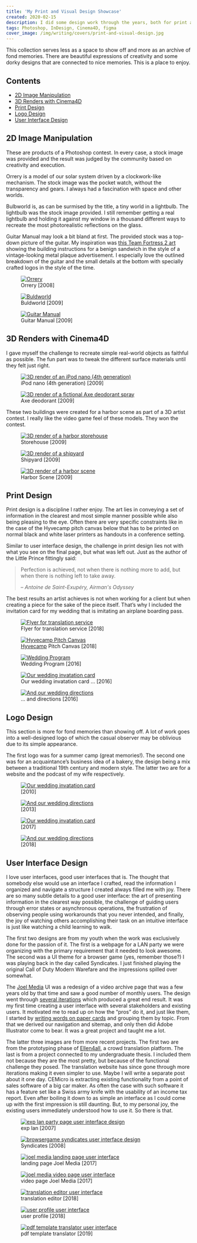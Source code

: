 ```yaml
---
title: 'My Print and Visual Design Showcase'
created: 2020-02-15
description: I did some design work through the years, both for print and web, that I still treasure
tags: Photoshop, InDesign, Cinema4D, figma
cover_image: /img/writing/covers/print-and-visual-design.jpg
---
```


This collection serves less as a space to show off and more as an archive of fond memories. There are beautiful expressions of creativity and some dorky designs that are connected to nice memories. This is a place to enjoy.

## Contents

- [2D Image Manipulation](#2d-image-manipulation)
- [3D Renders with Cinema4D](#3d-renders-with-cinema4d)
- [Print Design](#print-design)
- [Logo Design](#logo-design)
- [User Interface Design](#user-interface-design)

## 2D Image Manipulation

These are products of a Photoshop contest. In every case, a stock image was provided and the result was judged by the community based on creativity and execution.

Orrery is a model of our solar system driven by a clockwork-like mechanism. The stock image was the pocket watch, without the transparency and gears. I always had a fascination with space and other worlds.

Bulbworld is, as can be surmised by the title, a tiny world in a lightbulb. The lightbulb was the stock image provided. I still remember getting a real lightbulb and holding it against my window in a thousand different ways to recreate the most photorealistic reflections on the glass.

Guitar Manual may look a bit bland at first. The provided stock was a top-down picture of the guitar. My inspiration was [this Team Fortress 2 art](https://wiki.teamfortress.com/wiki/Sandvich/de#/media/File:Meetthesandvich4.PNG) showing the building instructions for a benign sandwich in the style of a vintage-looking metal plaque advertisement. I especially love the outlined breakdown of the guitar and the small details at the bottom with specially crafted logos in the style of the time.

<div class="flex items-stretch justify-around flex-wrap md:flex-nowrap my-6">
  <figure class="w-full md:w-auto">
    <a href="/img/writing/print-visual-design/2d-orrery.jpg">
      <img
        class="md:max-h-64 rounded inline-block shadow"
        src="/img/writing/print-visual-design/2d-orrery-480.jpg"
        srcset="/img/writing/print-visual-design/2d-orrery-480.jpg 480w, /img/writing/print-visual-design/2d-orrery-640.jpg 640w, /img/writing/print-visual-design/2d-orrery-960.jpg 960w, /img/writing/print-visual-design/2d-orrery.jpg"
        alt="Orrery"
      />
    </a>
    <figcaption>Orrery [2008]</figcaption>
  </figure>
  <figure class="w-full md:w-auto mt-3 md:mt-0 md:ml-3">
    <a href="/img/writing/print-visual-design/2d-bulbworld.jpg">
      <img
        class="md:max-h-64 rounded inline-block shadow"
        src="/img/writing/print-visual-design/2d-bulbworld-480.jpg"
        srcset="/img/writing/print-visual-design/2d-bulbworld-480.jpg 480w, /img/writing/print-visual-design/2d-bulbworld-640.jpg 640w, /img/writing/print-visual-design/2d-bulbworld-960.jpg 960w, /img/writing/print-visual-design/2d-bulbworld.jpg"
        alt="Buldworld"
      />
    </a>
    <figcaption>Buldworld [2009]</figcaption>
  </figure>
  <figure class="w-full md:w-auto mt-3 md:mt-0 md:ml-3">
    <a href="/img/writing/print-visual-design/2d-guitar-manual.jpg">
      <img
        class="md:max-h-64 rounded inline-block shadow"
        src="/img/writing/print-visual-design/2d-guitar-manual-480.jpg"
        srcset="/img/writing/print-visual-design/2d-guitar-manual-480.jpg 480w, /img/writing/print-visual-design/2d-guitar-manual-640.jpg 640w, /img/writing/print-visual-design/2d-guitar-manual-960.jpg 960w, /img/writing/print-visual-design/2d-guitar-manual.jpg"
        alt="Guitar Manual"
      />
    </a>
    <figcaption>Guitar Manual [2009]</figcaption>
  </figure>
</div>

## 3D Renders with Cinema4D

I gave myself the challenge to recreate simple real-world objects as faithful as possible. The fun part was to tweak the different surface materials until they felt just right.

<div class="flex items-stretch justify-around flex-wrap md:flex-nowrap my-6">
  <figure class="w-full md:w-auto">
    <a href="/img/writing/print-visual-design/3d-ipod-nano.jpg">
      <img
        class="md:max-h-64 rounded inline-block shadow"
        src="/img/writing/print-visual-design/3d-ipod-nano-480.jpg"
        srcset="/img/writing/print-visual-design/3d-ipod-nano-480.jpg 480w, /img/writing/print-visual-design/3d-ipod-nano-640.jpg 640w, /img/writing/print-visual-design/3d-ipod-nano-960.jpg 960w, /img/writing/print-visual-design/3d-ipod-nano.jpg"
        alt="3D render of an iPod nano (4th generation)"
      />
    </a>
    <figcaption>iPod nano (4th generation) [2009]</figcaption>
  </figure>
  <figure class="w-full md:w-auto mt-3 md:mt-0 md:ml-3">
    <a href="/img/writing/print-visual-design/3d-axe-deodorant.jpg">
      <img
        class="md:max-h-64 rounded inline-block shadow"
        src="/img/writing/print-visual-design/3d-axe-deodorant-480.jpg"
        srcset="/img/writing/print-visual-design/3d-axe-deodorant-480.jpg 480w, /img/writing/print-visual-design/3d-axe-deodorant-640.jpg 640w, /img/writing/print-visual-design/3d-axe-deodorant-960.jpg 960w, /img/writing/print-visual-design/3d-axe-deodorant.jpg"
        alt="3D render of a fictional Axe deodorant spray"
      />
    </a>
    <figcaption>Axe deodorant [2009]</figcaption>
  </figure>
</div>

These two buildings were created for a harbor scene as part of a 3D artist contest. I really like the video game feel of these models. They won the contest.

<div class="flex items-stretch justify-around flex-wrap md:flex-nowrap my-6">
  <figure class="w-full md:w-auto">
    <a href="/img/writing/print-visual-design/3d-harbor-storehouse.jpg">
      <img
        class="md:max-h-64 rounded inline-block shadow"
        src="/img/writing/print-visual-design/3d-harbor-storehouse-480.jpg"
        srcset="/img/writing/print-visual-design/3d-harbor-storehouse-480.jpg 480w, /img/writing/print-visual-design/3d-harbor-storehouse-640.jpg 640w, /img/writing/print-visual-design/3d-harbor-storehouse-960.jpg 960w, /img/writing/print-visual-design/3d-harbor-storehouse.jpg"
        alt="3D render of a harbor storehouse"
      />
    </a>
    <figcaption>Storehouse [2009]</figcaption>
  </figure>
  <figure class="w-full md:w-auto mt-3 md:mt-0 md:ml-3">
    <a href="/img/writing/print-visual-design/3d-harbor-shipyard.jpg">
      <img
        class="md:max-h-64 rounded inline-block shadow"
        src="/img/writing/print-visual-design/3d-harbor-shipyard-480.jpg"
        srcset="/img/writing/print-visual-design/3d-harbor-shipyard-480.jpg 480w, /img/writing/print-visual-design/3d-harbor-shipyard-640.jpg 640w, /img/writing/print-visual-design/3d-harbor-shipyard-960.jpg 960w, /img/writing/print-visual-design/3d-harbor-shipyard.jpg"
        alt="3D render of a shipyard"
      />
    </a>
    <figcaption>Shipyard [2009]</figcaption>
  </figure>
  <figure class="w-full md:w-auto mt-3 md:mt-0 md:ml-3">
    <a href="/img/writing/print-visual-design/3d-harbor-scene.jpg">
      <img
        class="md:max-h-64 rounded inline-block shadow"
        src="/img/writing/print-visual-design/3d-harbor-scene-480.jpg"
        srcset="/img/writing/print-visual-design/3d-harbor-scene-480.jpg 480w, /img/writing/print-visual-design/3d-harbor-scene-640.jpg 640w, /img/writing/print-visual-design/3d-harbor-scene-960.jpg 960w, /img/writing/print-visual-design/3d-harbor-scene.jpg"
        alt="3D render of a harbor scene"
      />
    </a>
    <figcaption>Harbor Scene [2009]</figcaption>
  </figure>
</div>

<!-- This work in progress render of a futuristic space ship comes with a turret animation. Even though the animation is very simple I had great fun tweaking it until it felt just right inconveying the mass and recoil of each shot.

<div class="flex items-stretch justify-around flex-wrap md:flex-nowrap my-6">
  <figure class="w-full md:w-auto">
    <a href="/img/writing/print-visual-design/3d-spaceship-feme.jpg">
      <img
        class="max-h-64 rounded inline-block shadow"
        src="/img/writing/print-visual-design/3d-spaceship-feme-480.jpg"
        srcset="/img/writing/print-visual-design/3d-spaceship-feme-480.jpg 480w, /img/writing/print-visual-design/3d-spaceship-feme-640.jpg 640w, /img/writing/print-visual-design/3d-spaceship-feme.jpg"
        alt="3D render of a work in progress spaceship"
      />
    </a>
    <figcaption>Spaceship WIP [2009]</figcaption>
  </figure>
  <figure class="w-full md:w-auto ml-3">
    <a href="/img/writing/print-visual-design/3d-turret-animation.gif">
      <img
        class="max-h-64 rounded inline-block shadow"
        src="/img/writing/print-visual-design/3d-turret-animation.gif"
        alt="3D animation of a turret"
      />
    </a>
    <figcaption>Turret Animation [2009]</figcaption>
  </figure>
</div> -->

## Print Design

Print design is a discipline I rather enjoy. The art lies in conveying a set of information in the clearest and most simple manner possible while also being pleasing to the eye. Often there are very specific constraints like in the case of the Hyvecamp pitch canvas below that has to be printed on normal black and white laser printers as handouts in a conference setting.

Similar to user interface design, the challenge in print design lies not with what you see on the final page, but what was left out. Just as the author of the Little Prince fittingly said:

> Perfection is achieved, not when there is nothing more to add, but when there is nothing left to take away.
>
> – _Antoine de Saint-Exupéry, Airman's Odyssey_

The best results an artist achieves is not when working for a client but when creating a piece for the sake of the piece itself. That’s why I included the invitation card for my wedding that is imitating an airplane boarding pass.

<div class="flex items-stretch justify-around flex-wrap md:flex-nowrap my-6">
  <figure class="w-full md:w-auto">
    <a href="/img/writing/print-visual-design/print-ellen4all-flyer.jpg">
      <img
        class="max-h-64 rounded inline-block shadow"
        src="/img/writing/print-visual-design/print-ellen4all-flyer-480.jpg"
        srcset="/img/writing/print-visual-design/print-ellen4all-flyer-480.jpg 480w, /img/writing/print-visual-design/print-ellen4all-flyer-640.jpg 640w, /img/writing/print-visual-design/print-ellen4all-flyer.jpg"
        alt="Flyer for translation service"
      />
    </a>
    <figcaption>Flyer for translation service [2018]</figcaption>
  </figure>
  <figure class="w-full md:w-auto mt-3 md:mt-0 md:ml-3">
    <a href="/img/writing/print-visual-design/print-hyvecamp-pitch-canvas.jpg">
      <img
        class="max-h-64 rounded inline-block shadow"
        src="/img/writing/print-visual-design/print-hyvecamp-pitch-canvas-480.jpg"
        srcset="/img/writing/print-visual-design/print-hyvecamp-pitch-canvas-480.jpg 480w, /img/writing/print-visual-design/print-hyvecamp-pitch-canvas-640.jpg 640w, /img/writing/print-visual-design/print-hyvecamp-pitch-canvas.jpg"
        alt="Hyvecamp Pitch Canvas"
      />
    </a>
    <figcaption><a href="http://www.hyvecamp.com/">Hyvecamp</a> Pitch Canvas [2018]</figcaption>
  </figure>
  <figure class="w-full md:w-auto mt-3 md:mt-0 md:ml-3">
    <a href="/img/writing/print-visual-design/print-wedding-program.jpg">
      <img
        class="max-h-64 rounded inline-block shadow"
        src="/img/writing/print-visual-design/print-wedding-program-480.jpg"
        srcset="/img/writing/print-visual-design/print-wedding-program-480.jpg 480w, /img/writing/print-visual-design/print-wedding-program-640.jpg 640w, /img/writing/print-visual-design/print-wedding-program.jpg"
        alt="Wedding Program"
      />
    </a>
    <figcaption>Wedding Program [2016]</figcaption>
  </figure>
</div>


<div class="flex items-stretch justify-around flex-wrap md:flex-nowrap my-6">
  <figure class="w-full md:w-auto">
    <a href="/img/writing/print-visual-design/print-wedding-invite-1.jpg">
      <img
        class="md:max-h-64 rounded inline-block shadow"
        src="/img/writing/print-visual-design/print-wedding-invite-1-480.jpg"
        srcset="/img/writing/print-visual-design/print-wedding-invite-1-480.jpg 480w, /img/writing/print-visual-design/print-wedding-invite-1-640.jpg 640w, /img/writing/print-visual-design/print-wedding-invite-1.jpg"
        alt="Our wedding invatation card"
      />
    </a>
    <figcaption>Our wedding invatation card ... [2016]</figcaption>
  </figure>
  <figure class="w-full md:w-auto mt-3 md:mt-0 md:ml-3">
    <a href="/img/writing/print-visual-design/print-wedding-invite-2.jpg">
      <img
        class="md:max-h-64 rounded inline-block shadow"
        src="/img/writing/print-visual-design/print-wedding-invite-2-480.jpg"
        srcset="/img/writing/print-visual-design/print-wedding-invite-2-480.jpg 480w, /img/writing/print-visual-design/print-wedding-invite-2-640.jpg 640w, /img/writing/print-visual-design/print-wedding-invite-2.jpg"
        alt="And our wedding directions"
      />
    </a>
    <figcaption>... and directions [2016]</figcaption>
  </figure>
</div>


## Logo Design

This section is more for fond memories than showing off. A lot of work goes into a well-designed logo of which the casual observer may be oblivious due to its simple appearance.

The first logo was for a summer camp (great memories!). The second one was for an acquaintance’s business idea of a bakery, the design being a mix between a traditional 19th century and modern style. The latter two are for a website and the podcast of my wife respectively.

<div class="flex items-stretch justify-around flex-wrap md:flex-nowrap my-6">
  <figure class="w-full md:w-auto">
    <a href="/img/writing/print-visual-design/logo-gallierlager.jpg">
      <img
        class="max-h-64 rounded inline-block shadow"
        src="/img/writing/print-visual-design/logo-gallierlager-480.jpg"
        srcset="/img/writing/print-visual-design/logo-gallierlager-480.jpg 480w, /img/writing/print-visual-design/logo-gallierlager-640.jpg 640w, /img/writing/print-visual-design/logo-gallierlager.jpg"
        alt="Our wedding invatation card"
      />
    </a>
    <figcaption>[2010]</figcaption>
  </figure>
  <figure class="w-full md:w-auto mt-3 md:mt-0 md:ml-3">
    <a href="/img/writing/print-visual-design/logo-lighthouse-goods.jpg">
      <img
        class="max-h-64 rounded inline-block shadow"
        src="/img/writing/print-visual-design/logo-lighthouse-goods-480.jpg"
        srcset="/img/writing/print-visual-design/logo-lighthouse-goods-480.jpg 480w, /img/writing/print-visual-design/logo-lighthouse-goods-640.jpg 640w, /img/writing/print-visual-design/logo-lighthouse-goods.jpg"
        alt="And our wedding directions"
      />
    </a>
    <figcaption>[2013]</figcaption>
  </figure>
  <figure class="w-full md:w-auto mt-3 md:mt-0 md:ml-3">
    <a href="/img/writing/print-visual-design/logo-ide.png">
      <img
        class="max-h-64 rounded inline-block shadow"
        src="/img/writing/print-visual-design/logo-ide-480.png"
        srcset="/img/writing/print-visual-design/logo-ide-480.png 480w, /img/writing/print-visual-design/logo-ide-640.png 640w, /img/writing/print-visual-design/logo-ide.png"
        alt="Our wedding invatation card"
      />
    </a>
    <figcaption>[2017]</figcaption>
  </figure>
  <figure class="w-full md:w-auto mt-3 md:mt-0 md:ml-3">
    <a href="/img/writing/print-visual-design/logo-papo-missionario.jpg">
      <img
        class="max-h-64 rounded inline-block shadow"
        src="/img/writing/print-visual-design/logo-papo-missionario-480.jpg"
        srcset="/img/writing/print-visual-design/logo-papo-missionario-480.jpg 480w, /img/writing/print-visual-design/logo-papo-missionario-640.jpg 640w, /img/writing/print-visual-design/logo-papo-missionario.jpg"
        alt="And our wedding directions"
      />
    </a>
    <figcaption>[2018]</figcaption>
  </figure>
</div>


## User Interface Design

I love user interfaces, good user interfaces that is. The thought that somebody else would use an interface I crafted, read the information I organized and navigate a structure I created always filled me with joy. There are so many subtle details to a good user interface: the art of presenting information in the clearest way possible, the challenge of guiding users through error states or asynchronous operations, the frustration of observing people using workarounds that you never intended, and finally, the joy of watching others accomplishing their task on an intuitive interface is just like watching a child learning to walk.

The first two designs are from my youth when the work was exclusively done for the passion of it. The first is a webpage for a LAN party we were organizing with the primary requirement that it needed to look awesome. The second was a UI theme for a browser game (yes, remember those?) I was playing back in the day called Syndicates. I just finished playing the original Call of Duty Modern Warefare and the impressions spilled over somewhat.

The [Joel Media](https://www.joelmedia.de/) UI was a redesign of a video archive page that was a few years old by that time and saw a good number of monthly users. The design went through [several iterations](/img/writing/print-visual-design/ui-joelmedia-iterations.jpg) which produced a great end result. It was my first time creating a user interface with several stakeholders and existing users. It motivated me to read up on how the “pros” do it, and just like them, I started by [writing words on paper cards](/img/writing/print-visual-design/ui-joelmedia-prototyping.jpg) and grouping them by topic. From that we derived our navigation and sitemap, and only then did Adobe Illustrator come to bear. It was a great project and taught me a lot.

The latter three images are from more recent projects. The first two are from the prototyping phase of [Ellen4all](https://www.ellen4all.org/), a crowd translation platform. The last is from a project connected to my undergraduate thesis. I included them not because they are the most pretty, but because of the functional challenge they posed. The translation website has since gone through more iterations making it even simpler to use. Maybe I will write a separate post about it one day. CEMicro is extracting existing functionality from a point of sales software of a big car maker. As often the case with such software it has a feature set like a Swiss army knife with the usability of an income tax report. Even after boiling it down to as simple an interface as I could come up with the first impression is still daunting. But, to my personal joy, the existing users immediately understood how to use it. So there is that.

<div class="flex items-stretch justify-around flex-wrap md:flex-nowrap my-6">
  <figure class="w-full md:w-auto">
    <a href="/img/writing/print-visual-design/ui-exp-lan.jpg">
      <img
        class="md:max-h-64 rounded inline-block shadow"
        src="/img/writing/print-visual-design/ui-exp-lan-480.jpg"
        srcset="/img/writing/print-visual-design/ui-exp-lan-480.jpg 480w, /img/writing/print-visual-design/ui-exp-lan-640.jpg 640w, /img/writing/print-visual-design/ui-exp-lan.jpg"
        alt="exp lan party page user interface design"
      />
    </a>
    <figcaption>exp lan [2007]</figcaption>
  </figure>
  <figure class="w-full md:w-auto mt-3 md:mt-0 md:ml-3">
    <a href="/img/writing/print-visual-design/ui-syndicates-ui-pack.jpg">
      <img
        class="md:max-h-64 rounded inline-block shadow"
        src="/img/writing/print-visual-design/ui-syndicates-ui-pack-480.jpg"
        srcset="/img/writing/print-visual-design/ui-syndicates-ui-pack-480.jpg 480w, /img/writing/print-visual-design/ui-syndicates-ui-pack-640.jpg 640w, /img/writing/print-visual-design/ui-syndicates-ui-pack.jpg"
        alt="browsergame syndicates user interface design"
      />
    </a>
    <figcaption>Syndicates [2008]</figcaption>
  </figure>
  <figure class="w-full md:w-auto mt-3 md:mt-0 md:ml-3">
    <a href="/img/writing/print-visual-design/ui-joelmedia-landing.jpg">
      <img
        class="md:max-h-64 rounded inline-block shadow"
        src="/img/writing/print-visual-design/ui-joelmedia-landing-480.jpg"
        srcset="/img/writing/print-visual-design/ui-joelmedia-landing-480.jpg 480w, /img/writing/print-visual-design/ui-joelmedia-landing-640.jpg 640w, /img/writing/print-visual-design/ui-joelmedia-landing.jpg"
        alt="joel media landing page user interface"
      />
    </a>
    <figcaption>landing page Joel Media [2017]</figcaption>
  </figure>
  <figure class="w-full md:w-auto mt-3 md:mt-0 md:ml-3">
    <a href="/img/writing/print-visual-design/ui-joelmedia-video.jpg">
      <img
        class="md:max-h-64 rounded inline-block shadow"
        src="/img/writing/print-visual-design/ui-joelmedia-video-480.jpg"
        srcset="/img/writing/print-visual-design/ui-joelmedia-video-480.jpg 480w, /img/writing/print-visual-design/ui-joelmedia-video-640.jpg 640w, /img/writing/print-visual-design/ui-joelmedia-video.jpg"
        alt="joel media video page user interface"
      />
    </a>
    <figcaption>video page Joel Media [2017]</figcaption>
  </figure>
</div>

<div class="flex items-stretch justify-around flex-wrap md:flex-nowrap my-6">
  <figure class="w-full md:w-auto">
    <a href="/img/writing/print-visual-design/ui-translation-editor.jpg">
      <img
        class="md:max-h-64 rounded inline-block shadow"
        src="/img/writing/print-visual-design/ui-translation-editor-480.jpg"
        srcset="/img/writing/print-visual-design/ui-translation-editor-480.jpg 480w, /img/writing/print-visual-design/ui-translation-editor-640.jpg 640w, /img/writing/print-visual-design/ui-translation-editor.jpg"
        alt="translation editor user interface"
      />
    </a>
    <figcaption>translation editor [2018]</figcaption>
  </figure>
  <figure class="w-full md:w-auto mt-3 md:mt-0 md:ml-3">
    <a href="/img/writing/print-visual-design/ui-user-profile.png">
      <img
        class="md:max-h-64 rounded inline-block shadow"
        src="/img/writing/print-visual-design/ui-user-profile-480.png"
        srcset="/img/writing/print-visual-design/ui-user-profile-480.png 480w, /img/writing/print-visual-design/ui-user-profile-640.png 640w, /img/writing/print-visual-design/ui-user-profile.png"
        alt="user profile user interface"
      />
    </a>
    <figcaption>user profile [2018]</figcaption>
  </figure>
  <figure class="w-full md:w-auto mt-3 md:mt-0 md:ml-3">
    <a href="/img/writing/print-visual-design/ui-cemicro.png">
      <img
        class="md:max-h-64 rounded inline-block shadow"
        src="/img/writing/print-visual-design/ui-cemicro-480.png"
        srcset="/img/writing/print-visual-design/ui-cemicro-480.png 480w, /img/writing/print-visual-design/ui-cemicro-640.png 640w, /img/writing/print-visual-design/ui-cemicro.png"
        alt="pdf template translator user interface"
      />
    </a>
    <figcaption>pdf template translator [2019]</figcaption>
  </figure>
</div>



<!--
- wedding invitation + programm
- mission institute boardgame
- some of the logos
- podcast cover art
-->


